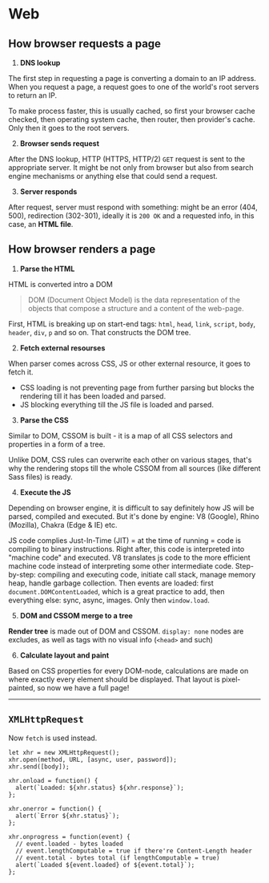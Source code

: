 # Web

## How browser requests a page

1. **DNS lookup**

The first step in requesting a page is converting a domain to an IP address.
When you request a page, a request goes to one of the world's root servers to return an IP.

To make process faster, this is usually cached, so first your browser cache checked, then operating system cache, then router, then provider's cache. Only then it goes to the root servers.

2. **Browser sends request**

After the DNS lookup, HTTP (HTTPS, HTTP/2) `GET` request is sent to the appropriate server. It might be not only from browser but also from search engine mechanisms or anything else that could send a request.

3. **Server responds**

After request, server must respond with something: might be an error (404, 500), redirection (302-301), ideally it is `200 OK` and a requested info, in this case, an **HTML file**.

## How browser renders a page

1. **Parse the HTML**

HTML is converted intro a DOM

> DOM (Document Object Model) is the data representation of the objects that compose a structure and a content of the web-page.

First, HTML is breaking up on start-end tags: `html`, `head`, `link`, `script`, `body`, `header`, `div`, `p` and so on. That constructs the DOM tree.

2. **Fetch external resourses**

When parser comes across CSS, JS or other external resource, it goes to fetch it.

- CSS loading is not preventing page from further parsing but blocks the rendering till it has been loaded and parsed.
- JS blocking everything till the JS file is loaded and parsed.

3. **Parse the CSS**

Similar to DOM, CSSOM is built - it is a map of all CSS selectors and properties in a form of a tree.

Unlike DOM, CSS rules can overwrite each other on various stages, that's why the rendering stops till the whole CSSOM from all sources (like different Sass files) is ready.

4. **Execute the JS**

Depending on browser engine, it is difficult to say definitely how JS will be parsed, compiled and executed. But it's done by engine: V8 (Google), Rhino (Mozilla), Chakra (Edge & IE) etc.

JS code complies Just-In-Time (JIT) = at the time of running = code is compiling to binary instructions. Right after, this code is interpreted into "machine code" and executed. V8 translates js code to the more efficient machine code instead of interpreting some other intermediate code.
Step-by-step: compiling and executing code, initiate call stack, manage memory heap, handle garbage collection.
Then events are loaded: first `document.DOMContentLoaded`, which is a great practice to add, then everything else: sync, async, images. Only then `window.load`.

5. **DOM and CSSOM merge to a tree**

**Render tree** is made out of DOM and CSSOM. `display: none` nodes are excludes, as well as tags with no visual info (`<head>` and such)

6. **Calculate layout and paint**

Based on CSS properties for every DOM-node, calculations are made on where exactly every element should be displayed. That layout is pixel-painted, so now we have a full page!

---

## `XMLHttpRequest`

Now `fetch` is used instead.

```
let xhr = new XMLHttpRequest();
xhr.open(method, URL, [async, user, password]);
xhr.send([body]);

xhr.onload = function() {
  alert(`Loaded: ${xhr.status} ${xhr.response}`);
};

xhr.onerror = function() {
  alert(`Error ${xhr.status}`);
};

xhr.onprogress = function(event) {
  // event.loaded - bytes loaded
  // event.lengthComputable = true if there're Content-Length header
  // event.total - bytes total (if lengthComputable = true)
  alert(`Loaded ${event.loaded} of ${event.total}`);
};
```

